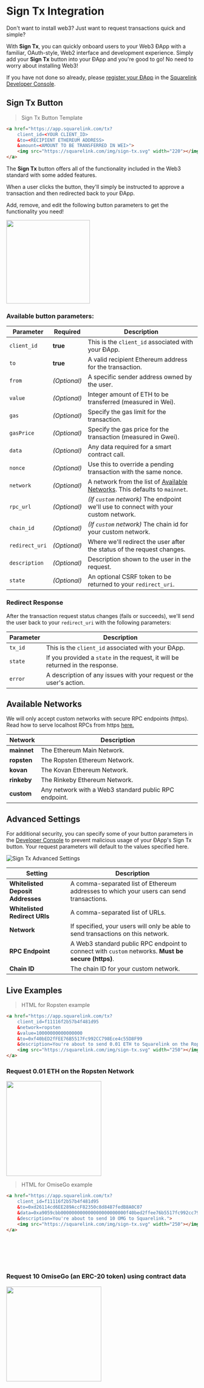 
# **Sign Tx** Integration

Don't want to install web3? Just want to request transactions quick and simple?

With **Sign Tx**, you can quickly onboard users to your Web3 ÐApp with a familiar, OAuth-style, Web2 interface and development experience. Simply add your **Sign Tx** button into your ÐApp and you're good to go! No need to worry about installing Web3!

If you have not done so already, please [register your ÐApp](#getting-started) in the [Squarelink Developer Console](https://dev.squarelink.com).

## **Sign Tx** Button

> Sign Tx Button Template

```html
<a href="https://app.squarelink.com/tx?
	client_id=<YOUR CLIENT_ID>
	&to=<RECIPIENT ETHEREUM ADDRESS>
	&amount=<AMOUNT TO BE TRANSFERRED IN WEI>">
    <img src="https://squarelink.com/img/sign-tx.svg" width="220"></img>
</a>
```

The **Sign Tx** button offers all of the functionality included in the Web3 standard with some added features.

When a user clicks the button, they'll simply be instructed to approve a transaction and then redirected back to your ÐApp.

Add, remove, and edit the following button parameters to get the functionality you need!

<a href="#live-examples">
    <img src="https://squarelink.com/img/sign-tx.svg" width="220"></img>
</a>

### Available button parameters:

Parameter | Required | Description
--------- | ------- | -----------
`client_id` | **true** | This is the `client_id` associated with your ÐApp.
`to` | **true** | A valid recipient Ethereum address for the transaction.
`from` | *(Optional)* | A specific sender address owned by the user.
`value` | *(Optional)* | Integer amount of ETH to be transferred (measured in Wei).
`gas` | *(Optional)* | Specify the gas limit for the transaction.
`gasPrice` | *(Optional)* | Specify the gas price for the transaction (measured in Gwei).
`data` | *(Optional)* | Any data required for a smart contract call.
`nonce` | *(Optional)* | Use this to override a pending transaction with the same nonce.
`network` | *(Optional)* | A network from the list of [Available Networks](#available-networks). This defaults to `mainnet`.
`rpc_url` | *(Optional)* | *(If `custom` network)* The endpoint we'll use to connect with your custom network.
`chain_id` | *(Optional)* | *(If `custom` network)* The chain id for your custom network.
`redirect_uri` | *(Optional)* | Where we'll redirect the user after the status of the request changes.
`description` | *(Optional)* | Description shown to the user in the request.
`state` | *(Optional)* | An optional CSRF token to be returned to your `redirect_uri`.

### Redirect Response

After the transaction request status changes (fails or succeeds), we'll send the user back to your `redirect_uri` with the following parameters:

Parameter | Description
--------- | -------
`tx_id` | This is the `client_id` associated with your ÐApp.
`state` | If you provided a `state` in the request, it will be returned in the response.
`error` | A description of any issues with your request or the user's action.

## Available Networks

<aside class="warning">
We will only accept custom networks with secure RPC endpoints (https). Read how to serve localhost RPCs from https
<a href="https://medium.freecodecamp.org/how-to-get-https-working-on-your-local-development-environment-in-5-minutes-7af615770eec">here.</a>
</aside>

Network | Description
--------- | -------
**mainnet** | The Ethereum Main Network.
**ropsten** | The Ropsten Ethereum Network.
**kovan** | The Kovan Ethereum Network.
**rinkeby** | The Rinkeby Ethereum Network.
**custom** | Any network with a Web3 standard public RPC endpoint.

## Advanced Settings

For additional security, you can specify some of your button parameters in the [Developer Console](https://dev.squarelink.com) to prevent malicious usage of your ÐApp's Sign Tx button. Your request parameters will default to the values specified here.

![Sign Tx Advanced Settings](images/signtx-settings.png)

Setting | Description
--------- | -------
**Whitelisted Deposit Addresses** | A comma-separated list of Ethereum addresses to which your users can send transactions.
**Whitelisted Redirect URIs** | A comma-separated list of URLs.
**Network** | If specified, your users will only be able to send transactions on this network.
**RPC Endpoint** | A Web3 standard public RPC endpoint to connect with `custom` networks. **Must be secure (https)**.
**Chain ID** | The chain ID for your custom network.


## Live Examples

> HTML for Ropsten example

```html
<a href="https://app.squarelink.com/tx?
	client_id=f11116f2b57b4f481d95
	&network=ropsten
	&value=10000000000000000
	&to=0xf40bED2fFEE76B5517Fc992CC798Ece4c55D8F99
	&description=You're about to send 0.01 ETH to Squarelink on the Ropsten Network">
    <img src="https://squarelink.com/img/sign-tx.svg" width="250"></img>
</a>
```
### Request 0.01 ETH on the Ropsten Network

<a href="https://app.squarelink.com/tx?client_id=f11116f2b57b4f481d95&network=ropsten&value=10000000000000000&to=0xf40bED2fFEE76B5517Fc992CC798Ece4c55D8F99&description=You're about to send 0.01 ETH to Squarelink on the Ropsten Network">
    <img src="https://squarelink.com/img/sign-tx.svg" width="250"></img>
</a>

> HTML for OmiseGo example

```html
<a href="https://app.squarelink.com/tx?
	client_id=f11116f2b57b4f481d95
	&to=0xd26114cd6EE289AccF82350c8d8487fedB8A0C07
	&data=0xa9059cbb000000000000000000000000f40bed2ffee76b5517fc992cc798ece4c55d8f990000000000000000000000000000000000000000000000008ac7230489e80000
	&description=You're about to send 10 OMG to Squarelink.">
    <img src="https://squarelink.com/img/sign-tx.svg" width="250"></img>
</a>
```
<br><br><br><br>

### Request 10 OmiseGo (an ERC-20 token) using contract data

<a href="https://app.squarelink.com/tx?client_id=f11116f2b57b4f481d95&to=0xd26114cd6EE289AccF82350c8d8487fedB8A0C07&data=0xa9059cbb000000000000000000000000f40bed2ffee76b5517fc992cc798ece4c55d8f990000000000000000000000000000000000000000000000008ac7230489e80000&description=You're about to send 10 OMG to Squarelink.">
    <img src="https://squarelink.com/img/sign-tx.svg" width="250"></img>
</a>
